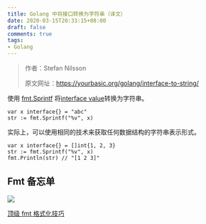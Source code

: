 ```yaml
---
title: Golang 中将接口转换为字符串（译文）
date: 2020-03-15T20:33:15+08:00
draft: false
comments: true
tags: 
- Golang
---
```


> 作者：Stefan Nilsson
> 
> 原文网址：https://yourbasic.org/golang/interface-to-string/

使用 [fmt.Sprintf](https://golang.org/pkg/fmt/#Sprintf "fmt.Sprintf") 将[interface value](https://yourbasic.org/golang/interfaces-explained/ "interface value")转换为字符串。

```
var x interface{} = "abc"
str := fmt.Sprintf("%v", x)
```

实际上，可以使用相同的技术来获取任何数据结构的字符串表示形式。
```
var x interface{} = []int{1, 2, 3}
str := fmt.Sprintf("%v", x)
fmt.Println(str) // "[1 2 3]"
```

## Fmt 备忘单
![](http://oss.yuguo.im/blog/202003/format-thumb.jpg)

[顶级 fmt 格式化技巧](https://yourbasic.org/golang/fmt-printf-reference-cheat-sheet/ "顶级 fmt 格式化技巧")